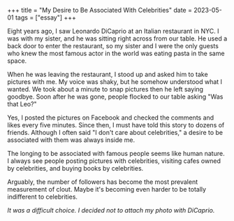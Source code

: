 +++
title = "My Desire to Be Associated With Celebrities"
date = 2023-05-01
tags = ["essay"]
+++

Eight years ago, I saw Leonardo DiCaprio at an Italian restaurant in NYC. I was with my sister, and he was sitting right across from our table. He used a back door to enter the restaurant, so my sister and I were the only guests who knew the most famous actor in the world was eating pasta in the same space. 

When he was leaving the restaurant, I stood up and asked him to take pictures with me. My voice was shaky, but he somehow understood what I wanted. We took about a minute to snap pictures then he left saying goodbye. Soon after he was gone, people flocked to our table asking "Was that Leo?"

Yes, I posted the pictures on Facebook and checked the comments and likes every five minutes. Since then, I must have told this story to dozens of friends. Although I often said "I don't care about celebrities," a desire to be associated with them was always inside me.

The longing to be associated with famous people seems like human nature. I always see people posting pictures with celebrities, visiting cafes owned by celebrities, and buying books by celebrities.

Arguably, the number of followers has become the most prevalent measurement of clout. Maybe it's becoming even harder to be totally indifferent to celebrities.

*It was a difficult choice. I decided not to attach my photo with DiCaprio.*